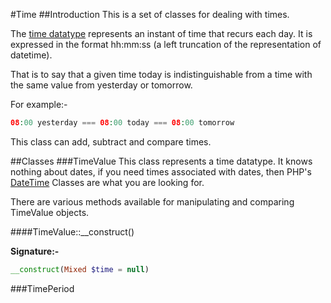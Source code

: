 #Time
##Introduction
This is a set of classes for dealing with times.

The [time datatype][1] represents an instant of time that recurs each day. It is expressed in the format hh:mm:ss
(a left truncation of the representation of datetime).

That is to say that a given time today is indistinguishable from a time with the same value from yesterday or tomorrow.

For example:-

```PHP
08:00 yesterday === 08:00 today === 08:00 tomorrow
```

This class can add, subtract and compare times.

##Classes
###TimeValue
This class represents a time datatype. It knows nothing about dates, if you need times associated with dates, then PHP's
[DateTime][2] Classes are what you are looking for.

There are various methods available for manipulating and comparing TimeValue objects.

####TimeValue::__construct()

__Signature:-__

```PHP
__construct(Mixed $time = null)
```

###TimePeriod

[1]: http://www.hackcraft.net/web/datetime/#time
[2]: http://php.net/datetime
